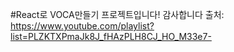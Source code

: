 #React로 VOCA만들기 프로젝트입니다! 감사합니다
출처: https://www.youtube.com/playlist?list=PLZKTXPmaJk8J_fHAzPLH8CJ_HO_M33e7- 
